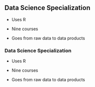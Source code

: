 ## Data Science Specialization

* Uses R

* Nine courses

* Goes from raw data to data products


### Data Science Specialization

* Uses R

* Nine courses

* Goes from raw data to data products
